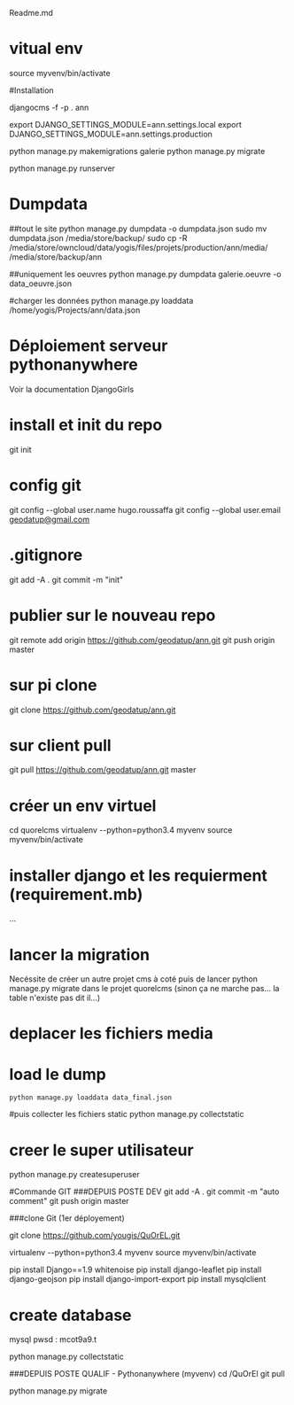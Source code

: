 Readme.md


# vitual env
source myvenv/bin/activate

#Installation 

djangocms -f -p . ann


export DJANGO_SETTINGS_MODULE=ann.settings.local
export DJANGO_SETTINGS_MODULE=ann.settings.production

python manage.py makemigrations galerie
python manage.py migrate


python manage.py runserver



# Dumpdata

##tout le site
python manage.py dumpdata -o dumpdata.json
sudo mv dumpdata.json /media/store/backup/
sudo cp -R /media/store/owncloud/data/yogis/files/projets/production/ann/media/ /media/store/backup/ann

##uniquement les oeuvres
python manage.py dumpdata galerie.oeuvre -o data_oeuvre.json



#charger les données
python manage.py loaddata /home/yogis/Projects/ann/data.json




# Déploiement serveur pythonanywhere
Voir la documentation DjangoGirls

# install et init du repo
git init
# config git
 git config --global user.name hugo.roussaffa
 git config --global user.email geodatup@gmail.com

# .gitignore



git add -A .
git commit -m "init"

# publier sur le nouveau repo

git remote add origin https://github.com/geodatup/ann.git
git push origin master


# sur pi clone
git clone https://github.com/geodatup/ann.git


# sur client pull
git pull https://github.com/geodatup/ann.git master

# créer un env virtuel
cd quorelcms
virtualenv --python=python3.4 myvenv
source myvenv/bin/activate

# installer django et les requierment (requirement.mb)
...
# lancer la migration
Necéssite de créer un autre projet cms à coté puis de lancer 
python manage.py migrate 
dans le projet quorelcms
(sinon ça ne marche pas... la table n'existe pas dit il...)


# deplacer les fichiers media
# load le dump
```
python manage.py loaddata data_final.json
```

#puis collecter les fichiers static
python manage.py collectstatic




# creer le super utilisateur
python manage.py createsuperuser



#Commande GIT 
###DEPUIS POSTE DEV
git add -A .
git commit -m "auto comment"
git push origin master



###clone Git (1er déployement)

git clone https://github.com/yougis/QuOrEL.git


virtualenv --python=python3.4 myvenv
source myvenv/bin/activate


pip install Django==1.9 whitenoise
pip install django-leaflet
pip install django-geojson
pip install django-import-export
pip install mysqlclient


# create database
mysql 
pwsd : mcot9a9.t

python manage.py collectstatic







###DEPUIS POSTE QUALIF - Pythonanywhere (myvenv)
cd /QuOrEl
git pull

python manage.py migrate

